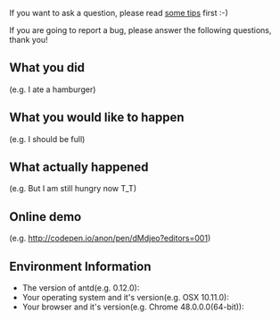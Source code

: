 If you want to ask a question, please read [some tips](https://github.com/ungtb10d/ant-design/blob/master/.github/CONTRIBUTING.md#do-your-homework-before-asking-a-question) first :-)

If you are going to report a bug, please answer the following questions, thank you!

## What you did

(e.g. I ate a hamburger)

## What you would like to happen

(e.g. I should be full)

## What actually happened

(e.g. But I am still hungry now T_T)

## Online demo

(e.g. http://codepen.io/anon/pen/dMdjeo?editors=001)

## Environment Information

- The version of antd(e.g. 0.12.0):
- Your operating system and it's version(e.g. OSX 10.11.0):
- Your browser and it's version(e.g. Chrome 48.0.0.0(64-bit)):
